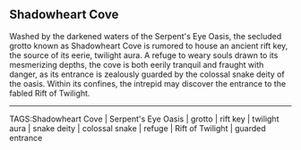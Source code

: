 ## Shadowheart Cove

Washed by the darkened waters of the Serpent's Eye Oasis, the secluded grotto known as Shadowheart Cove is rumored to house an ancient rift key, the source of its eerie, twilight aura. A refuge to weary souls drawn to its mesmerizing depths, the cove is both eerily tranquil and fraught with danger, as its entrance is zealously guarded by the colossal snake deity of the oasis. Within its confines, the intrepid may discover the entrance to the fabled Rift of Twilight.

---

TAGS:Shadowheart Cove | Serpent's Eye Oasis | grotto | rift key | twilight aura | snake deity | colossal snake | refuge | Rift of Twilight | guarded entrance
